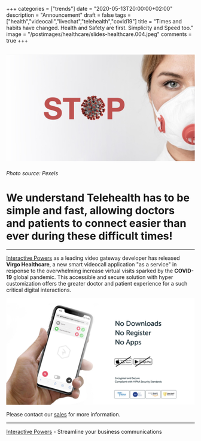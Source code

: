 +++
categories = ["trends"]
date = "2020-05-13T20:00:00+02:00"
description = "Announcement"
draft = false
tags = ["health","videocall","livechat","telehealth","covid19"]
title = "Times and habits have changed. Health and Safety are first. Simplicity and Speed too."
image = "/postimages/healthcare/slides-healthcare.004.jpeg"
comments = true
+++

![Doctor in covid-19](/postimages/healthcare/slides-healthcare.004.jpeg)
------------
###### Photo source:  Pexels

#	We understand Telehealth has to be simple and fast, allowing doctors and patients to connect easier than ever during these difficult times!
---

[Interactive Powers](https://www.ivrpowers.com) as a leading video gateway developer has released **Virgo Healthcare**, a new smart videocall application "as a service" in response to the overwhelming increase virtual visits sparked by the **COVID-19** global pandemic. This accessible and secure solution with hyper customization offers the greater doctor and patient  experience for a such critical digital interactions.

![Virgo Healthcare](/postimages/healthcare/slides-healthcare.007.jpeg)

Please contact our [sales](http://www.ivrpowers.com/support-services/) for more information.

---
[Interactive Powers](http://www.ivrpowers.com/ ) - Streamline your business communications